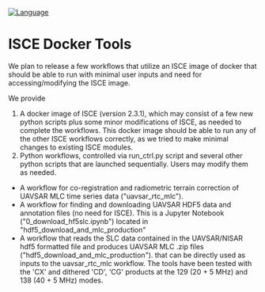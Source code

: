 [![Language](https://img.shields.io/badge/python-3.6%2B-blue.svg)](https://www.python.org/)

# ISCE Docker Tools

We plan to release a few workflows that utilize an ISCE image of docker that should be able to run with minimal user inputs and need for accessing/modifying the ISCE image.

We provide
  1. A docker image of ISCE (version 2.3.1), which may consist of a few new python scripts plus some minor modifications of ISCE, as needed to complete the workflows. This docker image should be able to run any of the other ISCE workflows correctly, as we tried to make minimal changes to existing ISCE modules. 
  2. Python workflows, controlled via run_ctrl.py script and several other python scripts that are launched sequentially. Users may modify them as needed.
  - A workflow for co-registration and radiometric terrain correction of UAVSAR MLC time series data ("uavsar_rtc_mlc").
  - A workflow for finding and downloading UAVSAR HDF5 data and annotation files (no need for ISCE). This is a Jupyter Notebook ("0_download_hf5slc.ipynb") located in "hdf5_download_and_mlc_production"
  - A workflow that reads the SLC data contained in the UAVSAR/NISAR hdf5 formatted file and produces UAVSAR MLC .zip files ("hdf5_download_and_mlc_production"). that can be directly used as inputs to  the uavsar_rtc_mlc workflow. The tools have been tested with the 'CX' and dithered 'CD', 'CG' products at the 129 (20 + 5 MHz) and 138 (40 + 5 MHz) modes.
  

